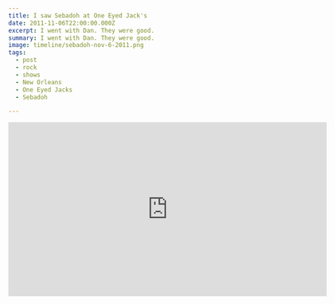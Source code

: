 ```yaml
---
title: I saw Sebadoh at One Eyed Jack's
date: 2011-11-06T22:00:00.000Z
excerpt: I went with Dan. They were good.
summary: I went with Dan. They were good.
image: timeline/sebadoh-nov-6-2011.png
tags:
  - post 
  - rock
  - shows
  - New Orleans
  - One Eyed Jacks
  - Sebadoh

---
```


<iframe width="640" height="350" src="https://www.youtube.com/embed/MwPA4A1iAEs" frameborder="0" allow="accelerometer; autoplay; encrypted-media; gyroscope; picture-in-picture" allowfullscreen></iframe>